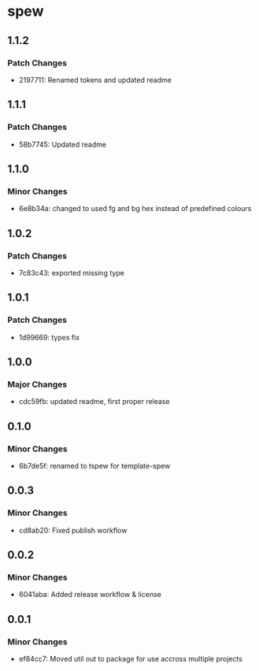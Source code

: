 # spew

## 1.1.2

### Patch Changes

- 2197711: Renamed tokens and updated readme

## 1.1.1

### Patch Changes

- 58b7745: Updated readme

## 1.1.0

### Minor Changes

- 6e8b34a: changed to used fg and bg hex instead of predefined colours

## 1.0.2

### Patch Changes

- 7c83c43: exported missing type

## 1.0.1

### Patch Changes

- 1d99669: types fix

## 1.0.0

### Major Changes

- cdc59fb: updated readme, first proper release

## 0.1.0

### Minor Changes

- 6b7de5f: renamed to tspew for template-spew

## 0.0.3

### Minor Changes

- cd8ab20: Fixed publish workflow

## 0.0.2

### Minor Changes

- 6041aba: Added release workflow & license

## 0.0.1

### Minor Changes

- ef84cc7: Moved util out to package for use accross multiple projects
